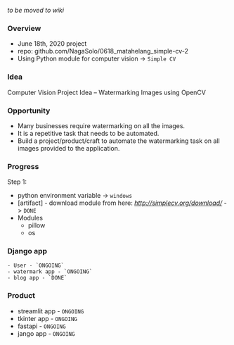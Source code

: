 *to be moved to wiki*

### Overview
- June 18th, 2020 project
- repo: github.com/NagaSolo/0618_matahelang_simple-cv-2
- Using Python module for computer vision -> `Simple CV`

### Idea
Computer Vision Project Idea – Watermarking Images using OpenCV

### Opportunity
- Many businesses require watermarking on all the images.
- It is a repetitive task that needs to be automated.
- Build a project/product/craft to automate the watermarking task on all images provided to the application.

### Progress

Step 1:
- python environment variable -> `windows`
- [artifact] - download module from here: *http://simplecv.org/download/* -> `DONE`
- Modules
    - pillow
    - os

### Django app
    - User - `ONGOING`
    - watermark app - `ONGOING`
    - blog app - `DONE`

### Product

- streamlit app - `ONGOING`
- tkinter app - `ONGOING`
- fastapi - `ONGOING`
- jango app - `ONGOING`